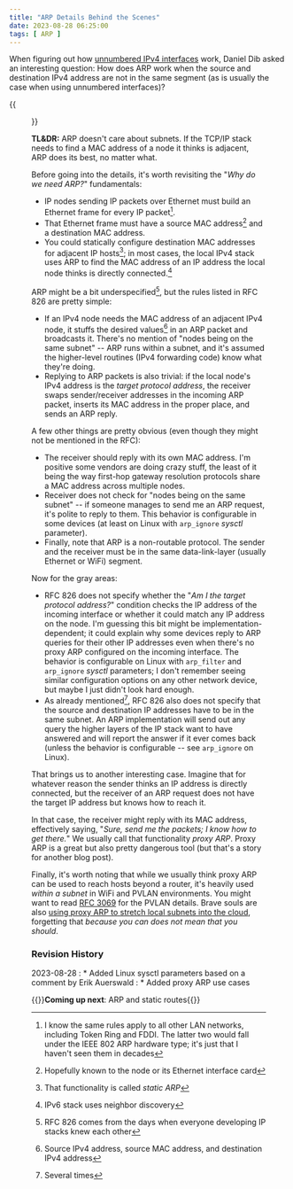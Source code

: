```yaml
---
title: "ARP Details Behind the Scenes"
date: 2023-08-28 06:25:00
tags: [ ARP ]
---
```

When figuring out how [unnumbered IPv4 interfaces](/series/unnumbered-interfaces.html) work, Daniel Dib asked an interesting question: How does ARP work when the source and destination IPv4 address are not in the same segment (as is usually the case when using unnumbered interfaces)?

{{<figure src="/2023/08/ARP-Q.png">}}
  
**TL&DR:** ARP doesn't care about subnets. If the TCP/IP stack needs to find a MAC address of a node it thinks is adjacent, ARP does its best, no matter what.
<!--more-->
Before going into the details, it's worth revisiting the "_Why do we need ARP?_" fundamentals:

-   IP nodes sending IP packets over Ethernet must build an Ethernet frame for every IP packet[^OLAN].
-   That Ethernet frame must have a source MAC address[^HK] and a destination MAC address.
-   You could statically configure destination MAC addresses for adjacent IP hosts[^SA]; in most cases, the local IPv4 stack uses ARP to find the MAC address of an IP address the local node thinks is directly connected.[^6ND]

[^OLAN]: I know the same rules apply to all other LAN networks, including Token Ring and FDDI. The latter two would fall under the IEEE 802 ARP hardware type; it's just that I haven't seen them in decades

[^HK]: Hopefully known to the node or its Ethernet interface card

[^SA]: That functionality is called *static ARP*

[^6ND]: IPv6 stack uses neighbor discovery

ARP might be a bit underspecified[^GOD], but the rules listed in RFC 826 are pretty simple:

[^GOD]: RFC 826 comes from the days when everyone developing IP stacks knew each other

-   If an IPv4 node needs the MAC address of an adjacent IPv4 node, it stuffs the desired values[^DV] in an ARP packet and broadcasts it. There's no mention of "nodes being on the same subnet" -- ARP runs within a subnet, and it's assumed the higher-level routines (IPv4 forwarding code) know what they're doing.
-   Replying to ARP packets is also trivial: if the local node's IPv4 address is the *target protocol address*, the receiver swaps sender/receiver addresses in the incoming ARP packet, inserts its MAC address in the proper place, and sends an ARP reply.

A few other things are pretty obvious (even though they might not be mentioned in the RFC):

-   The receiver should reply with its own MAC address. I'm positive some vendors are doing crazy stuff, the least of it being the way first-hop gateway resolution protocols share a MAC address across multiple nodes.
-   Receiver does not check for "nodes being on the same subnet" -- if someone manages to send me an ARP request, it's polite to reply to them. This behavior is configurable in some devices (at least on Linux with `arp_ignore` *sysctl* parameter).
-   Finally, note that ARP is a non-routable protocol. The sender and the receiver must be in the same data-link-layer (usually Ethernet or WiFi) segment.

[^DV]: Source IPv4 address, source MAC address, and destination IPv4 address

Now for the gray areas:

-   RFC 826 does not specify whether the "*Am I the target protocol address?*" condition checks the IP address of the incoming interface or whether it could match any IP address on the node. I'm guessing this bit might be implementation-dependent; it could explain why some devices reply to ARP queries for their other IP addresses even when there's no proxy ARP configured on the incoming interface. The behavior is configurable on Linux with `arp_filter` and `arp_ignore` *sysctl* parameters; I don't remember seeing similar configuration options on any other network device, but maybe I just didn't look hard enough.
-   As already mentioned[^ST], RFC 826 also does not specify that the source and destination IP addresses have to be in the same subnet. An ARP implementation will send out any query the higher layers of the IP stack want to have answered and will report the answer if it ever comes back (unless the behavior is configurable -- see `arp_ignore` on Linux).

[^ST]: Several times

That brings us to another interesting case. Imagine that for whatever reason the sender thinks an IP address is directly connected, but the receiver of an ARP request does not have the target IP address but knows how to reach it.

In that case, the receiver might reply with its MAC address, effectively saying, "*Sure, send me the packets; I know how to get there.*" We usually call that functionality *proxy ARP*. Proxy ARP is a great but also pretty dangerous tool (but that's a story for another blog post).

Finally, it's worth noting that while we usually think proxy ARP can be used to reach hosts beyond a router, it's heavily used *within a subnet* in WiFi and PVLAN environments. You might want to read [RFC 3069](https://www.rfc-editor.org/rfc/rfc3069.html) for the PVLAN details. Brave souls are also [using proxy ARP to stretch local subnets into the cloud](/2019/11/stretched-layer-2-subnets-in-azure.html), forgetting that *because you can does not mean that you should*.

### Revision History

2023-08-28
: * Added Linux sysctl parameters based on a comment by Erik Auerswald
: * Added proxy ARP use cases

{{<next-in-series page="/posts/2023/08/arp-static-routes.html">}}**Coming up next**: ARP and static routes{{</next-in-series>}}
